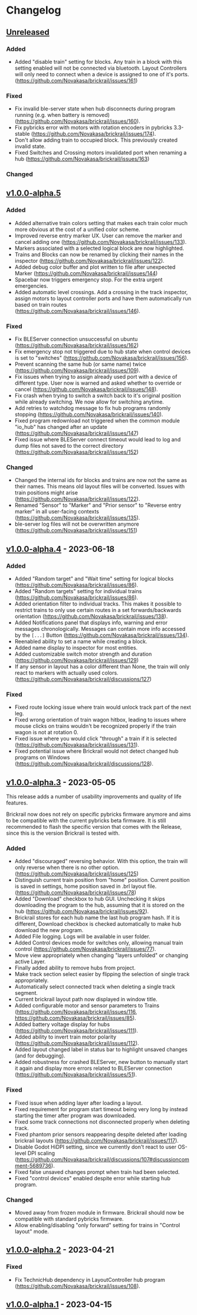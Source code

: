 <!-- Refer to https://keepachangelog.com/en/1.0.0/ for guidance. -->
<!-- template stolen from pybricks-micropython repository -->

# Changelog

## [Unreleased]

### Added

- Added "disable train" setting for blocks. Any train in a block with this setting enabled will not be connected via bluetooth. Layout Controllers will only need to connect when a device is assigned to one of it's ports. (https://github.com/Novakasa/brickrail/issues/161)

### Fixed

- Fix invalid ble-server state when hub disconnects during program running (e.g. when battery is removed) (https://github.com/Novakasa/brickrail/issues/160).
- Fix pybricks error with motors with rotation encoders in pybricks 3.3-stable (https://github.com/Novakasa/brickrail/issues/174).
- Don't allow adding train to occupied block. This previously created invalid state.
- Fixed Switches and Crossing motors invalidated port when renaming a hub (https://github.com/Novakasa/brickrail/issues/163)

### Changed

## [v1.0.0-alpha.5]

### Added

- Added alternative train colors setting that makes each train color much more obvious at the cost of a unified color scheme.
- Improved reverse entry marker UX. User can remove the marker and cancel adding one (https://github.com/Novakasa/brickrail/issues/133).
- Markers associated with a selected logical block are now highlighted.
- Trains and Blocks can now be renamed by clicking their names in the inspector (https://github.com/Novakasa/brickrail/issues/122).
- Added debug color buffer and plot written to file after unexpected Marker (https://github.com/Novakasa/brickrail/issues/144)
- Spacebar now triggers emergency stop. For the extra urgent emergencies.
- Added automatic level crossings. Add a crossing in the track inspector, assign motors to layout controller ports and have them automatically run based on train routes (https://github.com/Novakasa/brickrail/issues/146).

### Fixed

- Fix BLEServer connection unsuccessful on ubuntu (https://github.com/Novakasa/brickrail/issues/162)
- Fix emergency stop not triggered due to hub state when control devices is set to "switches" (https://github.com/Novakasa/brickrail/issues/156).
- Prevent scanning the same hub (or same name) twice (https://github.com/Novakasa/brickrail/issues/109).
- Fix issues when trying to assign already used port with a device of different type. User now is warned and asked whether to override or cancel (https://github.com/Novakasa/brickrail/issues/148).
- Fix crash when trying to switch a switch back to it's original position while already switching. We now allow for switching anytime.
- Add retries to watchdog message to fix hub programs randomly stopping (https://github.com/Novakasa/brickrail/issues/140).
- Fixed program redownload not triggered when the common module "io_hub" has changed after an update (https://github.com/Novakasa/brickrail/issues/147)
- Fixed issue where BLEServer connect timeout would lead to log and dump files not saved to the correct directory (https://github.com/Novakasa/brickrail/issues/152)

### Changed

- Changed the internal ids for blocks and trains are now not the same as their names. This means old layout files will be converted. Issues with train positions might arise (https://github.com/Novakasa/brickrail/issues/122).
- Renamed "Sensor" to "Marker" and "Prior sensor" to "Reverse entry marker" in all user-facing contexts (https://github.com/Novakasa/brickrail/issues/135).
- ble-server log files will not be overwritten anymore (https://github.com/Novakasa/brickrail/issues/151)

## [v1.0.0-alpha.4] - 2023-06-18

### Added

- Added "Random target" and "Wait time" setting for logical blocks (https://github.com/Novakasa/brickrail/issues/86).
- Added "Random targets" setting for individual trains (https://github.com/Novakasa/brickrail/issues/86).
- Added orientation filter to individual tracks. This makes it possible to restrict trains to only use certain routes in a set forwards/backwards orientation (https://github.com/Novakasa/brickrail/issues/138).
- Added Notifications panel that displays info, warning and error messages chronologically. Messages can contain more info accessed by the `[...]` Button (https://github.com/Novakasa/brickrail/issues/134).
- Reenabled ability to set a name while creating a block.
- Added name display to inspector for most entities.
- Added customizable switch motor strength and duration (https://github.com/Novakasa/brickrail/issues/129)
- If any sensor in layout has a color different than None, the train will only react to markers with actually used colors. (https://github.com/Novakasa/brickrail/discussions/127)

### Fixed

- Fixed route locking issue where train would unlock track part of the next leg.
- Fixed wrong orientation of train wagon hitbox, leading to issues where mouse clicks on trains wouldn't be recognized properly if the train wagon is not at rotation 0.
- Fixed issue where you would click "through" a train if it is selected (https://github.com/Novakasa/brickrail/issues/131).
- Fixed potential issue where Brickrail would not detect changed hub programs on Windows (https://github.com/Novakasa/brickrail/discussions/128).

## [v1.0.0-alpha.3] - 2023-05-05

This release adds a number of usability improvements and quality of life features.

Brickrail now does not rely on specific pybricks firmware anymore and aims to be compatible with the current pybricks beta firmware. It is still recommended to flash the specific version that comes with the Release, since this is the version Brickrail is tested with.

### Added

- Added "discouraged" reversing behavior. With this option, the train will only reverse when there is no other option. (https://github.com/Novakasa/brickrail/issues/125)
- Distinguish current train position from "home" position. Current position is saved in settings, home position saved in .brl layout file. (https://github.com/Novakasa/brickrail/issues/78)
- Added "Download" checkbox to hub GUI. Unchecking it skips downloading the program to the hub, assuming that it is stored on the hub (https://github.com/Novakasa/brickrail/issues/92).
- Brickrail stores for each hub name the last hub program hash. If it is different, Download checkbox is checked automatically to make hub download the new program.
- Added File logging. Logs will be available in user folder.
- Added Control devices mode for switches only, allowing manual train control (https://github.com/Novakasa/brickrail/issues/77).
- Move view appropriately when changing "layers unfolded" or changing active Layer.
- Finally added ability to remove hubs from project.
- Make track section select easier by flipping the selection of single track appropriately.
- Automatically select connected track when deleting a single track segment.
- Current brickrail layout path now displayed in window title.
- Added configurable motor and sensor parameters to Trains (https://github.com/Novakasa/brickrail/issues/116, https://github.com/Novakasa/brickrail/issues/85).
- Added battery voltage display for hubs (https://github.com/Novakasa/brickrail/issues/111).
- Added ability to invert train motor polarity (https://github.com/Novakasa/brickrail/issues/112).
- Added layout changed label in status bar to highlight unsaved changes (and for debugging).
- Added robustness for crashed BLEServer, new button to manually start it again and display more errors related to BLEServer connection (https://github.com/Novakasa/brickrail/issues/51).

### Fixed

- Fixed issue when adding layer after loading a layout.
- Fixed requirement for program start timeout being very long by instead starting the timer after program was downloaded.
- Fixed some track connections not disconnected properly when deleting track.
- Fixed phantom prior sensors reappearing despite deleted after loading brickrail layouts (https://github.com/Novakasa/brickrail/issues/117).
- Disable Godot HiDPI setting, since we currently don't react to user OS-level DPI scaling (https://github.com/Novakasa/brickrail/discussions/107#discussioncomment-5689736).
- Fixed false unsaved changes prompt when train had been selected.
- Fixed "control devices" enabled despite error while starting hub program.

### Changed

- Moved away from frozen module in firmware. Brickrail should now be compatible with standard pybricks firmware.
- Allow enabling/disabling "only forward" setting for trains in "Control layout" mode.

## [v1.0.0-alpha.2] - 2023-04-21

### Fixed

- Fix TechnicHub dependency in LayoutController hub program (https://github.com/Novakasa/brickrail/issues/108).

## [v1.0.0-alpha.1] - 2023-04-15

<!-- diff links for headers -->
[Unreleased]: https://github.com/Novakasa/brickrail/compare/v1.0.0-alpha.5...HEAD
[v1.0.0-alpha.5]: https://github.com/Novakasa/brickrail/compare/v1.0.0-alpha.4...v1.0.0-alpha.5
[v1.0.0-alpha.4]: https://github.com/Novakasa/brickrail/compare/v1.0.0-alpha.3...v1.0.0-alpha.4
[v1.0.0-alpha.3]: https://github.com/Novakasa/brickrail/compare/v1.0.0-alpha.2...v1.0.0-alpha.3
[v1.0.0-alpha.2]: https://github.com/Novakasa/brickrail/compare/v1.0.0-alpha.1...v1.0.0-alpha.2
[v1.0.0-alpha.1]: https://github.com/Novakasa/brickrail/tree/v1.0.0-alpha.1
